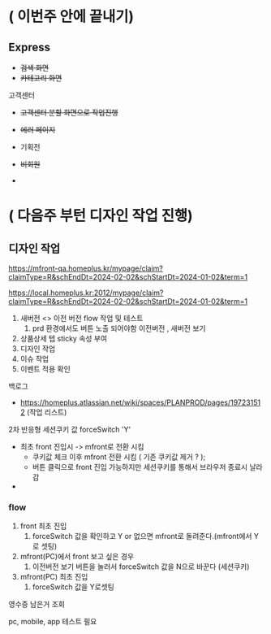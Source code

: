 

# ( 이번주 안에 끝내기)
## Express 
- ~~검색 화면~~
- ~~카테고리 화면~~


고객센터
- ~~고객센터 분할 화면으로 작업진행~~


- ~~에러 페이지~~
- 기획전 
- ~~비회원~~
- 

# ( 다음주 부턴 디자인 작업 진행)
## 디자인 작업 

https://mfront-qa.homeplus.kr/mypage/claim?claimType=R&schEndDt=2024-02-02&schStartDt=2024-01-02&term=1

https://local.homeplus.kr:2012/mypage/claim?claimType=R&schEndDt=2024-02-02&schStartDt=2024-01-02&term=1




 1.  새버전 <> 이전 버전 flow 작업  및 테스트
	 1. prd 환경에서도 버튼 노출 되어야함 이전버전 , 새버전 보기
 2. 상품상세 텝 sticky 속성 부여
 3. 디자인 작업
 4. 이슈 작업
 5. 이벤트 적용 확인


백로그

- https://homeplus.atlassian.net/wiki/spaces/PLANPROD/pages/197231512 (작업 리스트)



2차 반응형
 세션쿠키 값 forceSwitch 'Y'

- 최초 front 진입시 -> mfront로 전환 시킴
	- 쿠키값 체크 이후 mfront 전환 시킴  ( 기존 쿠키값 제거 ? );
	- 버튼 클릭으로 front 진입 가능하지만 세션쿠키를 통해서 브라우저 종료시 날라감
- 

### flow
1. front 최초 진입
	1. forceSwitch 값을 확인하고 Y or 없으면 mfront로 돌려준다.(mfront에서 Y로 셋팅)
2. mfront(PC)에서 front 보고 싶은 경우
	1. 이전버전 보기 버튼을 눌러서 forceSwitch 값을 N으로 바꾼다 (세션쿠키)
3. mfront(PC) 최초 진입
	1. forceSwitch 값을  Y로셋팅


영수증 남은거 조회

pc, mobile, app 테스트 필요
